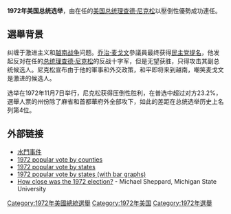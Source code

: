 **1972年美国总统选举**，由在任的[美国总统](../Page/美国总统.md "wikilink")[理查德·尼克松](../Page/理查德·尼克松.md "wikilink")以壓倒性優勢成功連任。

## 選舉背景

纠缠于激进主义和[越南战争](../Page/越南战争.md "wikilink")问题。[乔治·麦戈文](../Page/乔治·麦戈文.md "wikilink")參議員最终获得[民主党提名](../Page/民主党_\(美国\).md "wikilink")，他发起反对在任的[总统](../Page/美国总统.md "wikilink")[理查德·尼克松](../Page/理查德·尼克松.md "wikilink")的反战十字军，但是无望获胜，只得攻击其副总统候选人。尼克松宣布由于他的軍事和外交政策，和平即将来到越南，嘲笑麦戈文是激进的候选人。

选举在1972年11月7日举行，尼克松获得压倒性胜利，在普选中超过对方23.2%，選舉人票的州份除了麻省和首都華府外全部攻下，如此的差距在总统选举历史上名列第4位。

## 外部链接

  - [水門事件](https://zh.wikipedia.org/wiki/水門事件 "wikilink")
  - [1972 popular vote by counties](http://geoelections.free.fr/USA/elec_comtes/1972.htm)
  - [1972 popular vote by states](http://psephos.adam-carr.net/countries/u/usa/pres/1972.txt)
  - [1972 popular vote by states (with bar graphs)](http://uselectionatlas.org/RESULTS/datagraph.php?year=1972&fips=0&f=1&off=0&elect=0)
  - [How close was the 1972 election?](http://www.msu.edu/~sheppa28/elections.html#1972) - Michael Sheppard, Michigan State University

[Category:1972年美國總統選舉](https://zh.wikipedia.org/wiki/Category:1972年美國總統選舉 "wikilink") [Category:1972年美国](https://zh.wikipedia.org/wiki/Category:1972年美国 "wikilink") [Category:1972年選舉](https://zh.wikipedia.org/wiki/Category:1972年選舉 "wikilink")